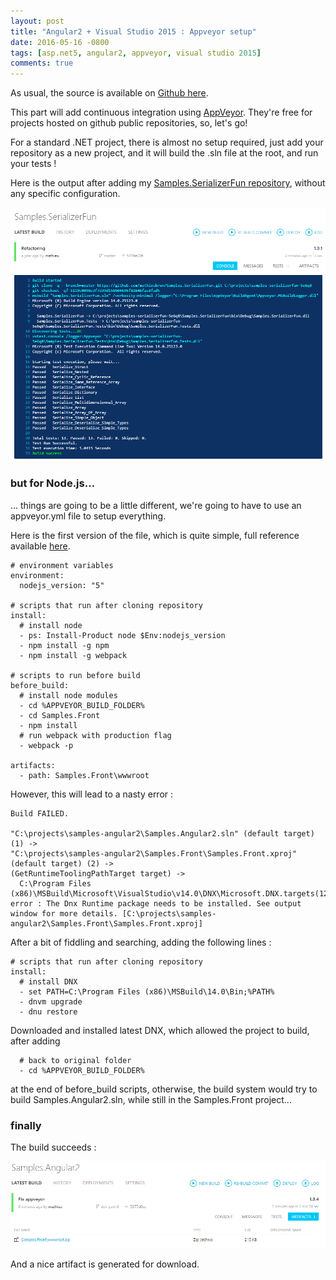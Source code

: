 ```yaml
---
layout: post
title: "Angular2 + Visual Studio 2015 : Appveyor setup"
date: 2016-05-16 -0800
tags: [asp.net5, angular2, appveyor, visual studio 2015]
comments: true
---
```


As usual, the source is available on [Github here](https://github.com/mathieubrun/Samples.Angular2/tree/dev-part-6).

This part will add continuous integration using [AppVeyor](https://www.appveyor.com). They're free for projects hosted on github public repositories, so, let's go!

For a standard .NET project, there is almost no setup required, just add your repository as a new project, and it will build the .sln file at the root, and run your tests !

Here is the output after adding my [Samples.SerializerFun repository](https://github.com/mathieubrun/Samples.SerializerFun), without any specific configuration.

![Build success !](/img/2016-05-16-aspnet-5-angular-2-part6-appveyor-build.png)

### but for Node.js... 

... things are going to be a little different, we're going to have to use an appveyor.yml file to setup everything.

Here is the first version of the file, which is quite simple, full reference available [here](https://www.appveyor.com/docs/appveyor-yml).
 
````
# environment variables
environment:
  nodejs_version: "5"

# scripts that run after cloning repository
install:
  # install node 
  - ps: Install-Product node $Env:nodejs_version
  - npm install -g npm
  - npm install -g webpack  
  
# scripts to run before build
before_build:
  # install node modules
  - cd %APPVEYOR_BUILD_FOLDER%
  - cd Samples.Front
  - npm install
  # run webpack with production flag
  - webpack -p
  
artifacts:
  - path: Samples.Front\wwwroot
````

However, this will lead to a nasty error : 

````
Build FAILED.
 
"C:\projects\samples-angular2\Samples.Angular2.sln" (default target) (1) ->
"C:\projects\samples-angular2\Samples.Front\Samples.Front.xproj" (default target) (2) ->
(GetRuntimeToolingPathTarget target) -> 
  C:\Program Files (x86)\MSBuild\Microsoft\VisualStudio\v14.0\DNX\Microsoft.DNX.targets(126,5): error : The Dnx Runtime package needs to be installed. See output window for more details. [C:\projects\samples-angular2\Samples.Front\Samples.Front.xproj]
````

After a bit of fiddling and searching, adding the following lines :

````
# scripts that run after cloning repository
install:
  # install DNX
  - set PATH=C:\Program Files (x86)\MSBuild\14.0\Bin;%PATH%
  - dnvm upgrade
  - dnu restore  
````

Downloaded and installed latest DNX, which allowed the project to build, after adding 

````
  # back to original folder
  - cd %APPVEYOR_BUILD_FOLDER%  
````

at the end of before_build scripts, otherwise, the build system would try to build Samples.Angular2.sln, while still in the Samples.Front project...

### finally

The build succeeds :

![Build success !](/img/2016-05-16-aspnet-5-angular-2-part6-appveyor-success.png)

And a nice artifact is generated for download.